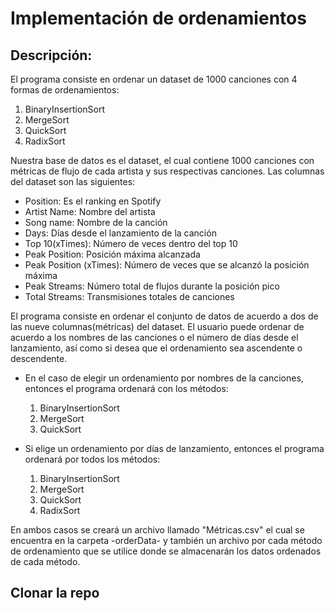# Implementación de ordenamientos

## Descripción:

El programa consiste en ordenar un dataset de 1000 canciones con 4 formas de ordenamientos:

1. BinaryInsertionSort    
2. MergeSort    
3. QuickSort
4. RadixSort

Nuestra base de datos es el dataset, el cual contiene 1000 canciones con métricas de flujo de cada artista y sus respectivas canciones. Las columnas del dataset son las siguientes:

- Position: Es el ranking en Spotify
- Artist Name: Nombre del artista
- Song name: Nombre de la canción
- Days: Días desde el lanzamiento de la canción
- Top 10(xTimes): Número de veces dentro del top 10
- Peak Position: Posición máxima alcanzada
- Peak Position (xTimes): Número de veces que se alcanzó la posición máxima
- Peak Streams: Número total de flujos durante la posición pico
- Total Streams: Transmisiones totales de canciones

El programa consiste en ordenar el conjunto de datos de acuerdo a dos de las nueve columnas(métricas) del dataset. El usuario puede ordenar de acuerdo a los nombres de las canciones o el número de días desde el lanzamiento, así como si desea que el ordenamiento sea ascendente o descendente.

* En el caso de elegir un ordenamiento por nombres de la canciones, entonces el programa ordenará con los métodos:

    1. BinaryInsertionSort
    2. MergeSort
    3. QuickSort


* Si elige un ordenamiento por días de lanzamiento, entonces el programa ordenará por todos los métodos:

    1. BinaryInsertionSort
    2. MergeSort
    3. QuickSort
    4. RadixSort

En ambos casos se creará un archivo llamado "Métricas.csv" el cual se encuentra en la carpeta -orderData- y también un archivo por cada método de ordenamiento que se utilice donde se almacenarán los datos ordenados de cada método.

## Clonar la repo




